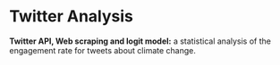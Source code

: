 # Twitter Analysis

**Twitter API, Web scraping and logit model:** a statistical analysis of the engagement rate for tweets about climate change.
